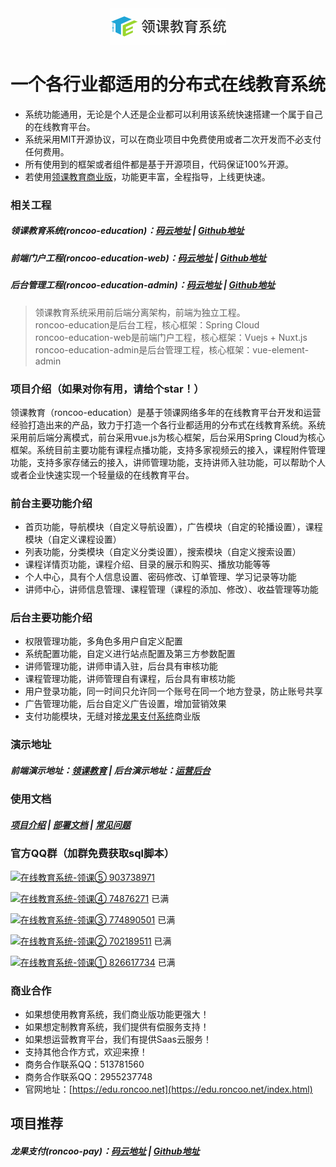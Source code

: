 <div align=center><img src="doc/images/logo.jpg"/></div>
<h1 align=center>一个各行业都适用的分布式在线教育系统</h1>

* 系统功能通用，无论是个人还是企业都可以利用该系统快速搭建一个属于自己的在线教育平台。
* 系统采用MIT开源协议，可以在商业项目中免费使用或者二次开发而不必支付任何费用。
* 所有使用到的框架或者组件都是基于开源项目，代码保证100%开源。
* 若使用[领课教育商业版](https://edu.roncoo.net/)，功能更丰富，全程指导，上线更快速。

### 相关工程
##### 领课教育系统(roncoo-education)：[码云地址](https://gitee.com/roncoocom/roncoo-education) | [Github地址](https://github.com/roncoo/roncoo-education)
##### 前端门户工程(roncoo-education-web)：[码云地址](https://gitee.com/roncoocom/roncoo-education-web) | [Github地址](https://github.com/roncoo/roncoo-education-web)
##### 后台管理工程(roncoo-education-admin)：[码云地址](https://gitee.com/roncoocom/roncoo-education-admin) | [Github地址](https://github.com/roncoo/roncoo-education-admin)
> 领课教育系统采用前后端分离架构，前端为独立工程。  
roncoo-education是后台工程，核心框架：Spring Cloud  
roncoo-education-web是前端门户工程，核心框架：Vuejs + Nuxt.js  
roncoo-education-admin是后台管理工程，核心框架：vue-element-admin

### 项目介绍（如果对你有用，请给个star！）
领课教育（roncoo-education）是基于领课网络多年的在线教育平台开发和运营经验打造出来的产品，致力于打造一个各行业都适用的分布式在线教育系统。系统采用前后端分离模式，前台采用vue.js为核心框架，后台采用Spring Cloud为核心框架。系统目前主要功能有课程点播功能，支持多家视频云的接入，课程附件管理功能，支持多家存储云的接入，讲师管理功能，支持讲师入驻功能，可以帮助个人或者企业快速实现一个轻量级的在线教育平台。

### 前台主要功能介绍
* 首页功能，导航模块（自定义导航设置），广告模块（自定的轮播设置），课程模块（自定义课程设置）
* 列表功能，分类模块（自定义分类设置），搜索模块（自定义搜索设置）
* 课程详情页功能，课程介绍、目录的展示和购买、播放功能等等
* 个人中心，具有个人信息设置、密码修改、订单管理、学习记录等功能
* 讲师中心，讲师信息管理、课程管理（课程的添加、修改）、收益管理等功能

### 后台主要功能介绍
* 权限管理功能，多角色多用户自定义配置
* 系统配置功能，自定义进行站点配置及第三方参数配置
* 讲师管理功能，讲师申请入驻，后台具有审核功能
* 课程管理功能，讲师管理自有课程，后台具有审核功能
* 用户登录功能，同一时间只允许同一个账号在同一个地方登录，防止账号共享
* 广告管理功能，后台自定义广告设置，增加营销效果
* 支付功能模块，无缝对接[龙果支付系统](https://pay.roncoo.net/)商业版

### 演示地址
##### 前端演示地址：[领课教育](http://edu.os.roncoo.com/) | 后台演示地址：[运营后台](http://roncoo.vicp.net/web)

### 使用文档
##### [项目介绍](https://blog.roncoo.com/article/1105321762337357826) | [部署文档](https://blog.roncoo.com/article/1103554925858197505) | [常见问题](https://blog.roncoo.com/article/1105309620724858882)

### 官方QQ群（加群免费获取sql脚本）

<a target="_blank" href="//shang.qq.com/wpa/qunwpa?idkey=1ab031ece9d457fb7c275b0e95466dedfdf71091784f4c0b2c93ca4cc89e736d"><img border="0" src="https://pub.idqqimg.com/wpa/images/group.png" alt="在线教育系统-领课⑤" title="在线教育系统-领课⑤"> 903738971</a>

<a target="_blank" href="//shang.qq.com/wpa/qunwpa?idkey=e28093a355b157fd5d907856a336a558a16255abb466bdfa9e7a5cc91274b871"><img border="0" src="https://pub.idqqimg.com/wpa/images/group.png" alt="在线教育系统-领课④" title="在线教育系统-领课④"> 74876271</a> 已满

<a target="_blank" href="//shang.qq.com/wpa/qunwpa?idkey=b574c38c199744e267868108f509c06259314305130ac488d1734bdac4c8ed9f"><img border="0" src="https://pub.idqqimg.com/wpa/images/group.png" alt="在线教育系统-领课③" title="在线教育系统-领课③"> 774890501</a> 已满

<a target="_blank" href="//shang.qq.com/wpa/qunwpa?idkey=eb6b00779393483d8675185a7ab159326d493b5e220d73a3ee8843c8643ab340"><img border="0" src="https://pub.idqqimg.com/wpa/images/group.png" alt="在线教育系统-领课②" title="在线教育系统-领课②"> 702189511</a> 已满

<a target="_blank" href="//shang.qq.com/wpa/qunwpa?idkey=496f164099fc5c49fa5b4766cb6623f64f6318841e79aee54a60e4a6efe0a7f4"><img border="0" src="https://pub.idqqimg.com/wpa/images/group.png" alt="在线教育系统-领课①" title="在线教育系统-领课①"> 826617734</a> 已满

### 商业合作
* 如果想使用教育系统，我们商业版功能更强大！
* 如果想定制教育系统，我们提供有偿服务支持！
* 如果想运营教育平台，我们有提供Saas云服务！
* 支持其他合作方式，欢迎来撩！
* 商务合作联系QQ：513781560
* 商务合作联系QQ：2955237748
* 官网地址：[https://edu.roncoo.net](https://edu.roncoo.net/index.html)

## 项目推荐
##### 龙果支付(roncoo-pay)：[码云地址](https://gitee.com/roncoocom/roncoo-pay) | [Github地址](https://github.com/roncoo/roncoo-pay)

